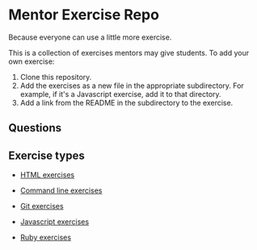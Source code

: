 # Mentor Exercise Repo

Because everyone can use a little more exercise.

This is a collection of exercises mentors may give students. To add your own exercise:

1. Clone this repository.
2. Add the exercises as a new file in the appropriate subdirectory. For example, if it's a Javascript exercise, add it to that directory.
3. Add a link from the README in the subdirectory to the exercise.

## Questions


## Exercise types

 - [HTML exercises](https://github.com/Bloc/mentor-exercises/blob/master/exercises/html/README.md)

 - [Command line exercises](https://github.com/Bloc/mentor-exercises/blob/master/exercises/command-line/README.md)

 - [Git exercises](https://github.com/Bloc/mentor-exercises/blob/master/exercises/git/README.md)

 - [Javascript exercises](https://github.com/Bloc/mentor-exercises/blob/master/exercises/javascript/README.md)

 - [Ruby exercises](https://github.com/Bloc/mentor-exercises/blob/master/exercises/ruby/README.md)
